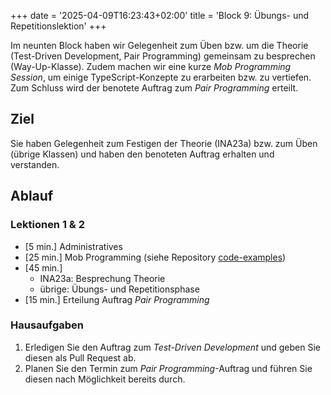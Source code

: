 +++
date = '2025-04-09T16:23:43+02:00'
title = 'Block 9: Übungs- und Repetitionslektion'
+++

Im neunten Block haben wir Gelegenheit zum Üben bzw. um die Theorie (Test-Driven Development, Pair Programming) gemeinsam zu besprechen (Way-Up-Klasse). Zudem machen wir eine kurze _Mob Programming Session_, um einige TypeScript-Konzepte zu erarbeiten bzw. zu vertiefen. Zum Schluss wird der benotete Auftrag zum _Pair Programming_ erteilt.

## Ziel

Sie haben Gelegenheit zum Festigen der Theorie (INA23a) bzw. zum Üben (übrige Klassen) und haben den benoteten Auftrag erhalten und verstanden.

## Ablauf

### Lektionen 1 & 2

- [5 min.] Administratives
- [25 min.] Mob Programming (siehe Repository [code-examples](https://github.com/m426-2025/code-examples))
- [45 min.]
    - INA23a: Besprechung Theorie
    - übrige: Übungs- und Repetitionsphase
- [15 min.] Erteilung Auftrag _Pair Programming_

### Hausaufgaben

1. Erledigen Sie den Auftrag zum _Test-Driven Development_ und geben Sie diesen als Pull Request ab.
2. Planen Sie den Termin zum _Pair Programming_-Auftrag und führen Sie diesen nach Möglichkeit bereits durch.